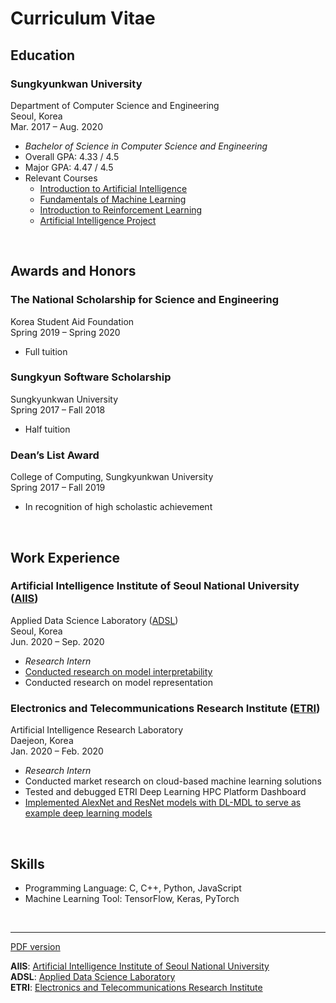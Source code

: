 # Curriculum Vitae

## Education

### Sungkyunkwan University

Department of Computer Science and Engineering  
Seoul, Korea  
Mar. 2017 – Aug. 2020

- _Bachelor of Science in Computer Science and Engineering_
- Overall GPA: 4.33 / 4.5
- Major GPA: 4.47 / 4.5
- Relevant Courses
  - [Introduction to Artificial Intelligence](RepositoryList.md#Artificial-Intelligence)
  - [Fundamentals of Machine Learning](RepositoryList.md#Machine-Learning)
  - [Introduction to Reinforcement Learning](RepositoryList.md#Reinforcement-Learning)
  - [Artificial Intelligence Project](RepositoryList.md#Artificial-Intelligence-Project)

<br>

## Awards and Honors

### The National Scholarship for Science and Engineering

Korea Student Aid Foundation  
Spring 2019 – Spring 2020  

- Full tuition

### Sungkyun Software Scholarship

Sungkyunkwan University  
Spring 2017 – Fall 2018  

- Half tuition

### Dean’s List Award

College of Computing, Sungkyunkwan University  
Spring 2017 – Fall 2019  

- In recognition of high scholastic achievement

<br>

## Work Experience

### Artificial Intelligence Institute of Seoul National University ([AIIS](#AIIS))

Applied Data Science Laboratory ([ADSL](#ADSL))  
Seoul, Korea  
Jun. 2020 – Sep. 2020  

- _Research Intern_
- [Conducted research on model interpretability](RepositoryList.md#projects-at-aiis--adsl)
- Conducted research on model representation

### Electronics and Telecommunications Research Institute ([ETRI](#ETRI))

Artificial Intelligence Research Laboratory  
Daejeon, Korea  
Jan. 2020 – Feb. 2020  

- _Research Intern_
- Conducted market research on cloud-based machine learning solutions
- Tested and debugged ETRI Deep Learning HPC Platform Dashboard
- [Implemented AlexNet and ResNet models with DL-MDL to serve as example deep learning models](RepositoryList.md#projects-at-etri)

<br>

## Skills

- Programming Language: C, C++, Python, JavaScript
- Machine Learning Tool: TensorFlow, Keras, PyTorch

<br>

----

[PDF version](CurriculumVitae.pdf)  

<b id="AIIS">AIIS</b>: [Artificial Intelligence Institute of Seoul National University](https://www.facebook.com/ai.aiis.snu/)  
<b id="ADSL">ADSL</b>: [Applied Data Science Laboratory](http://adsl.snu.ac.kr)  
<b id="ETRI">ETRI</b>: [Electronics and Telecommunications Research Institute](https://www.etri.re.kr)  
